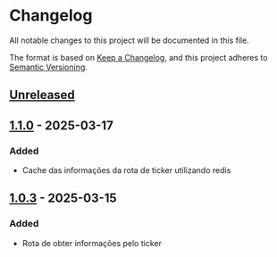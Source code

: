 # Changelog

All notable changes to this project will be documented in this file.

The format is based on [Keep a Changelog](https://keepachangelog.com/en/1.1.0/),
and this project adheres to [Semantic Versioning](https://semver.org/spec/v2.0.0.html).

## [Unreleased]

## [1.1.0] - 2025-03-17

### Added

- Cache das informações da rota de ticker utilizando redis

## [1.0.3] - 2025-03-15

### Added

- Rota de obter informações pelo ticker

[unreleased]: https://github.com/gustavohiroaki/yfinanceapi/compare/v1.1.0...HEAD
[1.1.0]: https://github.com/gustavohiroaki/yfinanceapi/releases/tag/v1.0.3...v1.1.0
[1.0.3]: https://github.com/gustavohiroaki/yfinanceapi/releases/tag/v1.0.2...v1.0.3
[1.0.2]: https://github.com/gustavohiroaki/yfinanceapi/releases/tag/v1.0.1...v1.0.2
[1.0.1]: https://github.com/gustavohiroaki/yfinanceapi/releases/tag/v1.0.0...v1.0.1
[1.0.0]: https://github.com/gustavohiroaki/yfinanceapi/releases/tag/v1.0.0